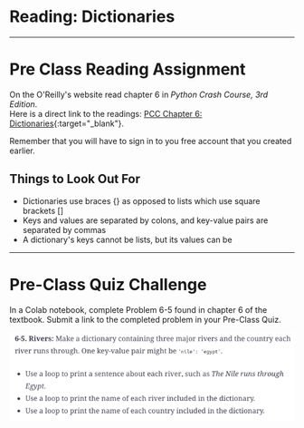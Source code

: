 #  Reading: Dictionaries

---

# Pre Class Reading Assignment

On the O'Reilly's website read chapter 6 in _Python Crash Course, 3rd Edition_. 
</br>Here is a direct link to the readings: [PCC Chapter 6: Dictionaries](https://learning.oreilly.com/library/view/python-crash-course/9781098156664/c06.xhtml){:target="_blank"}.

Remember that you will have to sign in to you free account that you created earlier.

## Things to Look Out For
- Dictionaries use braces {} as opposed to lists which use square brackets []
- Keys and values are separated by colons, and key-value pairs are separated by commas
- A dictionary's keys cannot be lists, but its values can be

---

# Pre-Class Quiz Challenge
In a Colab notebook, complete Problem 6-5 found in chapter 6 of the textbook. Submit a link to the completed problem in your Pre-Class Quiz. 

![preclasschallenge.png](images/preclasschallenge.png)
